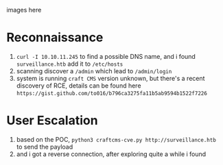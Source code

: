images here
# Reconnaissance
1. `curl -I 10.10.11.245` to find a possible DNS name, and i found `surveillance.htb` add it to `/etc/hosts`
2. scanning discover a `/admin` which lead to `/admin/login`
3. system is running `craft CMS` version unknown, but there's a recent discovery of RCE, details can be found here `https://gist.github.com/to016/b796ca3275fa11b5ab9594b1522f7226`

# User Escalation
1. based on the POC, `python3 craftcms-cve.py http://surveillance.htb` to send the payload
3. and i got a reverse connection, after exploring quite a while i found
